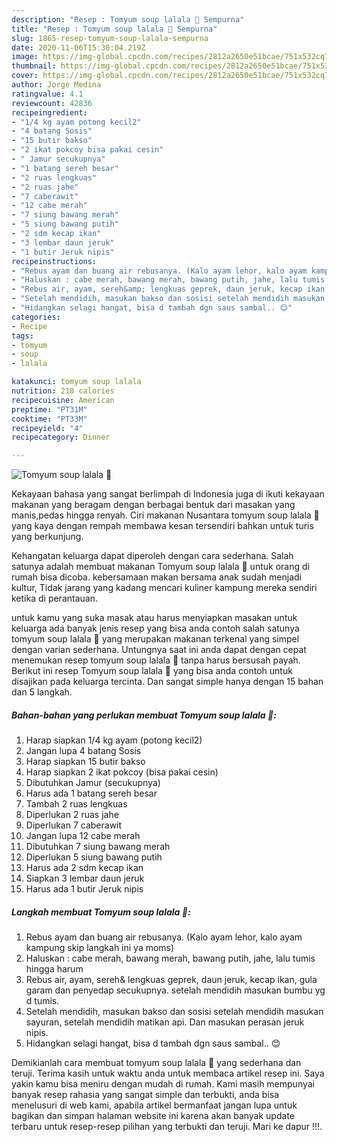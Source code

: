```yaml
---
description: "Resep : Tomyum soup lalala 🤭 Sempurna"
title: "Resep : Tomyum soup lalala 🤭 Sempurna"
slug: 1865-resep-tomyum-soup-lalala-sempurna
date: 2020-11-06T15:30:04.219Z
image: https://img-global.cpcdn.com/recipes/2812a2650e51bcae/751x532cq70/tomyum-soup-lalala-🤭-foto-resep-utama.jpg
thumbnail: https://img-global.cpcdn.com/recipes/2812a2650e51bcae/751x532cq70/tomyum-soup-lalala-🤭-foto-resep-utama.jpg
cover: https://img-global.cpcdn.com/recipes/2812a2650e51bcae/751x532cq70/tomyum-soup-lalala-🤭-foto-resep-utama.jpg
author: Jorge Medina
ratingvalue: 4.1
reviewcount: 42836
recipeingredient:
- "1/4 kg ayam potong kecil2"
- "4 batang Sosis"
- "15 butir bakso"
- "2 ikat pokcoy bisa pakai cesin"
- " Jamur secukupnya"
- "1 batang sereh besar"
- "2 ruas lengkuas"
- "2 ruas jahe"
- "7 caberawit"
- "12 cabe merah"
- "7 siung bawang merah"
- "5 siung bawang putih"
- "2 sdm kecap ikan"
- "3 lembar daun jeruk"
- "1 butir Jeruk nipis"
recipeinstructions:
- "Rebus ayam dan buang air rebusanya. (Kalo ayam lehor, kalo ayam kampung skip langkah ini ya moms)"
- "Haluskan : cabe merah, bawang merah, bawang putih, jahe, lalu tumis hingga harum"
- "Rebus air, ayam, sereh&amp; lengkuas geprek, daun jeruk, kecap ikan, gula garam dan penyedap secukupnya. setelah mendidih masukan bumbu yg d tumis."
- "Setelah mendidih, masukan bakso dan sosisi setelah mendidih masukan sayuran, setelah mendidih matikan api. Dan masukan perasan jeruk nipis."
- "Hidangkan selagi hangat, bisa d tambah dgn saus sambal.. 😊"
categories:
- Recipe
tags:
- tomyum
- soup
- lalala

katakunci: tomyum soup lalala 
nutrition: 218 calories
recipecuisine: American
preptime: "PT31M"
cooktime: "PT33M"
recipeyield: "4"
recipecategory: Dinner

---
```



![Tomyum soup lalala 🤭](https://img-global.cpcdn.com/recipes/2812a2650e51bcae/751x532cq70/tomyum-soup-lalala-🤭-foto-resep-utama.jpg)

Kekayaan bahasa yang sangat berlimpah di Indonesia juga di ikuti kekayaan makanan yang beragam dengan berbagai bentuk dari masakan yang manis,pedas hingga renyah. Ciri makanan Nusantara tomyum soup lalala 🤭 yang kaya dengan rempah membawa kesan tersendiri bahkan untuk turis yang berkunjung.


Kehangatan keluarga dapat diperoleh dengan cara sederhana. Salah satunya adalah membuat makanan Tomyum soup lalala 🤭 untuk orang di rumah bisa dicoba. kebersamaan makan bersama anak sudah menjadi kultur, Tidak jarang yang kadang mencari kuliner kampung mereka sendiri ketika di perantauan.



untuk kamu yang suka masak atau harus menyiapkan masakan untuk keluarga ada banyak jenis resep yang bisa anda contoh salah satunya tomyum soup lalala 🤭 yang merupakan makanan terkenal yang simpel dengan varian sederhana. Untungnya saat ini anda dapat dengan cepat menemukan resep tomyum soup lalala 🤭 tanpa harus bersusah payah.
Berikut ini resep Tomyum soup lalala 🤭 yang bisa anda contoh untuk disajikan pada keluarga tercinta. Dan sangat simple hanya dengan 15 bahan dan 5 langkah.


<!--inarticleads1-->

##### Bahan-bahan yang perlukan membuat Tomyum soup lalala 🤭:

1. Harap siapkan 1/4 kg ayam (potong kecil2)
1. Jangan lupa 4 batang Sosis
1. Harap siapkan 15 butir bakso
1. Harap siapkan 2 ikat pokcoy (bisa pakai cesin)
1. Dibutuhkan  Jamur (secukupnya)
1. Harus ada 1 batang sereh besar
1. Tambah 2 ruas lengkuas
1. Diperlukan 2 ruas jahe
1. Diperlukan 7 caberawit
1. Jangan lupa 12 cabe merah
1. Dibutuhkan 7 siung bawang merah
1. Diperlukan 5 siung bawang putih
1. Harus ada 2 sdm kecap ikan
1. Siapkan 3 lembar daun jeruk
1. Harus ada 1 butir Jeruk nipis




<!--inarticleads2-->

##### Langkah membuat  Tomyum soup lalala 🤭:

1. Rebus ayam dan buang air rebusanya. (Kalo ayam lehor, kalo ayam kampung skip langkah ini ya moms)
1. Haluskan : cabe merah, bawang merah, bawang putih, jahe, lalu tumis hingga harum
1. Rebus air, ayam, sereh&amp; lengkuas geprek, daun jeruk, kecap ikan, gula garam dan penyedap secukupnya. setelah mendidih masukan bumbu yg d tumis.
1. Setelah mendidih, masukan bakso dan sosisi setelah mendidih masukan sayuran, setelah mendidih matikan api. Dan masukan perasan jeruk nipis.
1. Hidangkan selagi hangat, bisa d tambah dgn saus sambal.. 😊




Demikianlah cara membuat tomyum soup lalala 🤭 yang sederhana dan teruji. Terima kasih untuk waktu anda untuk membaca artikel resep ini. Saya yakin kamu bisa meniru dengan mudah di rumah. Kami masih mempunyai banyak resep rahasia yang sangat simple dan terbukti, anda bisa menelusuri di web kami, apabila artikel bermanfaat jangan lupa untuk bagikan dan simpan halaman website ini karena akan banyak update terbaru untuk resep-resep pilihan yang terbukti dan teruji. Mari ke dapur !!!. 
